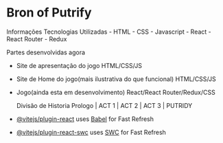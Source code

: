 # Bron of Putrify

Informações
  Tecnologias Utilizadas
    - HTML
    - CSS
    - Javascript
    - React
    - React Router
    - Redux

  Partes desenvolvidas agora
- Site de apresentação do jogo HTML/CSS/JS
- Site de Home do jogo(mais ilustrativa do que funcional) HTML/CSS/JS
- Jogo(ainda esta em desenvolvimento) React/React Router/Redux/CSS

  Divisão de Historia
 Prologo | ACT 1 | ACT 2 | ACT 3 | PUTRIDY





- [@vitejs/plugin-react](https://github.com/vitejs/vite-plugin-react/blob/main/packages/plugin-react/README.md) uses [Babel](https://babeljs.io/) for Fast Refresh
- [@vitejs/plugin-react-swc](https://github.com/vitejs/vite-plugin-react-swc) uses [SWC](https://swc.rs/) for Fast Refresh
